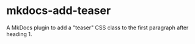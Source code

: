 # mkdocs-add-teaser
A MkDocs plugin to add a "teaser" CSS class to the first paragraph after heading 1.
